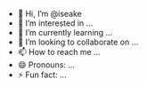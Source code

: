 - 👋 Hi, I’m @iseake
- 👀 I’m interested in ...
- 🌱 I’m currently learning ...
- 💞️ I’m looking to collaborate on ...
- 📫 How to reach me ...
- 😄 Pronouns: ...
- ⚡ Fun fact: ...

<!---
iseake/iseake is a ✨ special ✨ repository because its `README.md` (this file) appears on your GitHub profile.
You can click the Preview link to take a look at your changes.
--->
